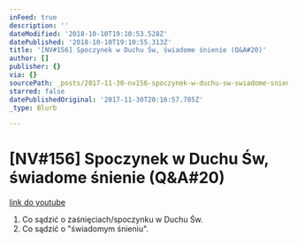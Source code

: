 ```yaml
---
inFeed: true
description: ''
dateModified: '2018-10-10T19:10:53.528Z'
datePublished: '2018-10-10T19:10:55.313Z'
title: '[NV#156] Spoczynek w Duchu Św, świadome śnienie (Q&A#20)'
author: []
publisher: {}
via: {}
sourcePath: _posts/2017-11-30-nv156-spoczynek-w-duchu-sw-swiadome-snienie-qanda20.md
starred: false
datePublishedOriginal: '2017-11-30T20:16:57.785Z'
_type: Blurb

---
```

# \[NV\#156\] Spoczynek w Duchu Św, świadome śnienie (Q&A\#20)
[link do youtube][0]

1. Co sądzić o zaśnięciach/spoczynku w Duchu Św.
2. Co sądzić o "świadomym śnieniu".

[0]: https://www.youtube.com/watch?v=ywuJq1CUC88